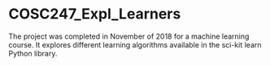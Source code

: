 # COSC247_Expl_Learners
The project was completed in November of 2018 for a machine learning course. It explores different learning algorithms available in the sci-kit learn Python library.
